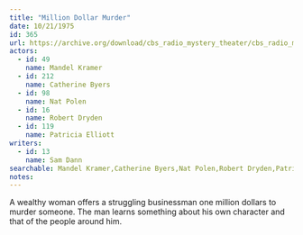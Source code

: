 ```yaml
---
title: "Million Dollar Murder"
date: 10/21/1975
id: 365
url: https://archive.org/download/cbs_radio_mystery_theater/cbs_radio_mystery_theater-0351-0400.zip/cbs_radio_mystery_theater-0351-0400%2Fcbsrmt_0365_million_dollar_murder.mp3
actors:  
  - id: 49
    name: Mandel Kramer  
  - id: 212
    name: Catherine Byers  
  - id: 98
    name: Nat Polen  
  - id: 16
    name: Robert Dryden  
  - id: 119
    name: Patricia Elliott
writers:  
  - id: 13
    name: Sam Dann
searchable: Mandel Kramer,Catherine Byers,Nat Polen,Robert Dryden,Patricia Elliott Sam Dann
notes:  
---
```

A wealthy woman offers a struggling businessman one million dollars to murder someone. The man learns something about his own character and that of the people around him.
